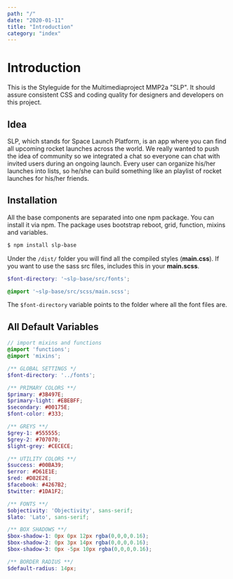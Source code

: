 ```yaml
---
path: "/"
date: "2020-01-11"
title: "Introduction"
category: "index"
---
```


# Introduction

This is the Styleguide for the Multimediaproject MMP2a "SLP". It should assure consistent CSS and coding quality for designers and developers on this project.

## Idea

SLP, which stands for Space Launch Platform, is an app where you can find all upcoming rocket launches across the world. We really wanted to push the idea of community so we integrated a chat so everyone can chat with invited users during an ongoing launch. Every user can organize his/her launches into lists, so he/she can build something like an playlist of rocket launches for his/her friends.

## Installation

All the base components are separated into one npm package. You can install it via npm. The package uses bootstrap reboot, grid, function, mixins and variables.

```bash
$ npm install slp-base
```

Under the ```/dist/``` folder you will find all the compiled styles (**main.css**). If you want to use the sass src files, includes this in your **main.scss**.

```scss
$font-directory: '~slp-base/src/fonts';

@import '~slp-base/src/scss/main.scss';
```

The ```$font-directory``` variable points to the folder where all the font files are.

## All Default Variables

```scss
// import mixins and functions
@import 'functions';
@import 'mixins';

/** GLOBAL SETTINGS */
$font-directory: '../fonts';

/** PRIMARY COLORS **/
$primary: #3B497E;
$primary-light: #EBEBFF;
$secondary: #00175E;
$font-color: #333;

/** GREYS **/
$grey-1: #555555; 
$grey-2: #707070;
$light-grey: #CECECE;

/** UTILITY COLORS **/
$success: #00BA39;
$error: #D61E1E;
$red: #D82E2E;
$facebook: #4267B2;
$twitter: #1DA1F2;

/** FONTS **/
$objectivity: 'Objectivity', sans-serif;
$lato: 'Lato', sans-serif;

/** BOX SHADOWS **/
$box-shadow-1: 0px 0px 12px rgba(0,0,0,0.16);
$box-shadow-2: 0px 3px 14px rgba(0,0,0,0.16);
$box-shadow-3: 0px -5px 10px rgba(0,0,0,0.16);

/** BORDER RADIUS **/ 
$default-radius: 14px;
```